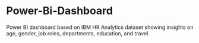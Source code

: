 # Power-Bi-Dashboard
Power BI dashboard based on IBM HR Analytics dataset showing insights on age, gender, job roles, departments, education, and travel.
